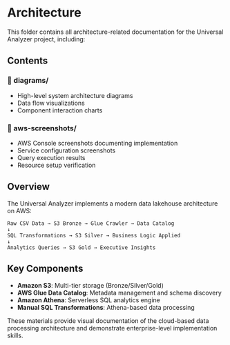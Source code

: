# Architecture

This folder contains all architecture-related documentation for the Universal Analyzer project, including:

## Contents

### 📁 diagrams/
- High-level system architecture diagrams
- Data flow visualizations
- Component interaction charts

### 📁 aws-screenshots/
- AWS Console screenshots documenting implementation
- Service configuration screenshots
- Query execution results
- Resource setup verification

## Overview

The Universal Analyzer implements a modern data lakehouse architecture on AWS:
```
Raw CSV Data → S3 Bronze → Glue Crawler → Data Catalog
↓
SQL Transformations → S3 Silver → Business Logic Applied
↓
Analytics Queries → S3 Gold → Executive Insights
```

## Key Components
- **Amazon S3**: Multi-tier storage (Bronze/Silver/Gold)
- **AWS Glue Data Catalog**: Metadata management and schema discovery
- **Amazon Athena**: Serverless SQL analytics engine
- **Manual SQL Transformations**: Athena-based data processing

These materials provide visual documentation of the cloud-based data processing architecture and demonstrate enterprise-level implementation skills.

